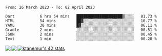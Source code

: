 <!--START_SECTION:waka-->

```text
From: 26 March 2023 - To: 02 April 2023

Dart           6 hrs 54 mins   ████████████████████▒░░░░   81.73 %
HTML           54 mins         ██▓░░░░░░░░░░░░░░░░░░░░░░   10.77 %
YAML           30 mins         █▓░░░░░░░░░░░░░░░░░░░░░░░   06.11 %
Gradle         2 mins          ░░░░░░░░░░░░░░░░░░░░░░░░░   00.51 %
JSON           2 mins          ░░░░░░░░░░░░░░░░░░░░░░░░░   00.45 %
Text           1 min           ░░░░░░░░░░░░░░░░░░░░░░░░░   00.20 %
```

<!--END_SECTION:waka-->
<a href="https://github.com/anuraghazra/github-readme-stats">
  <img align="left" src="https://github-readme-stats.vercel.app/api?username=Tanesan&count_private=true&show_icons=true" />
<img align="left" src="https://github-readme-stats.vercel.app/api/top-langs/?username=Tanesan" />
</a>

[![ktanemur's 42 stats](https://badge42.vercel.app/api/v2/cl1wslf6s002109l771rng2w8/stats?cursusId=21&coalitionId=62)](https://github.com/JaeSeoKim/badge42)
